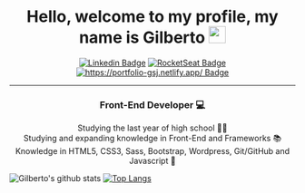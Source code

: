 <h1 align="center"> Hello, welcome to my profile, my name is Gilberto <img src="https://media.giphy.com/media/hvRJCLFzcasrR4ia7z/giphy.gif" width="30px"></h1>

<div align="center">
  
[![Linkedin Badge](https://img.shields.io/badge/-Linkedin-6633cc?style=flat-square&logo=Linkedin&logoColor=white&color=black&link=https://www.linkedin.com/in/gilberto-alves-377414199/)](https://www.linkedin.com/in/gilberto-alves-377414199/)
[![RocketSeat Badge](https://img.shields.io/badge/-RocketSeat-6633cc?style=flat-square&logo=Polymer-Project&logoColor=white&color=black&link=https://app.rocketseat.com.br/me/gilberto-alves-de-sousa-junior-1571157922)](https://app.rocketseat.com.br/me/gilberto-alves-de-sousa-junior-1571157922)
[![https://portfolio-gsj.netlify.app/ Badge](https://img.shields.io/badge/-Portfólio-6633cc?style=flat-square&logo=DTube&logoColor=white&color=black&link=https://portfolio-gsj.netlify.app/)](https://portfolio-gsj.netlify.app/)

</div>

<hr>

<h3 align="center">Front-End Developer 💻</h3>

<p align="center">
  Studying the last year of high school 👨‍🎓<br>
  Studying and expanding knowledge in Front-End and Frameworks 📚<br>
  Knowledge in HTML5, CSS3, Sass, Bootstrap, Wordpress, Git/GitHub and Javascript 🚀<br>
</p>


<img align="center">![Gilberto's github stats](https://github-readme-stats.vercel.app/api?username=GilbertoASJ&show_icons=true&theme=dark)</img>
<img align="center">[![Top Langs](https://github-readme-stats.vercel.app/api/top-langs/?username=GilbertoASJ&layout=compact&show_icons=true&theme=dark)](https://github.com/anuraghazra/github-readme-stats)</img>




